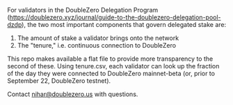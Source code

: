 For validators in the DoubleZero Delegation Program (https://doublezero.xyz/journal/guide-to-the-doublezero-delegation-pool-dzdp), the two most important components that govern delegated stake are:
1) The amount of stake a validator brings onto the network
2) The "tenure," i.e. continuous connection to DoubleZero

This repo makes available a flat file to provide more transparency to the second of these. Using tenure.csv, each validator can look up the fraction of the day they were connected to DoubleZero mainnet-beta (or, prior to September 22, DoubleZero testnet).

Contact nihar@doublezero.us with questions.
